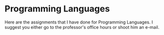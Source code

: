 # Programming Languages
Here are the assignments that I have done for Programming Languages. I suggest you either go to the professor's office hours or shoot him an e-mail.
